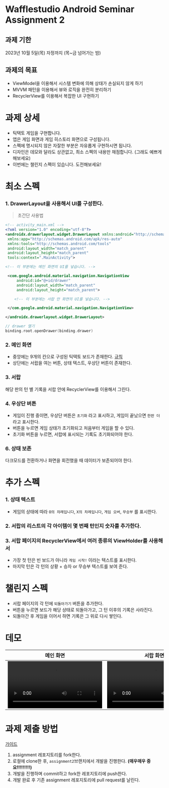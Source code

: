 # Wafflestudio Android Seminar Assignment 2

## 과제 기한
2023년 10월 5일(목) 자정까지  (목~금 넘어가는 밤)

## 과제의 목표
- ViewModel을 이용해서 시스템 변화에 의해 상태가 손실되지 않게 하기
- MVVM 패턴을 이용해서 뷰와 로직을 완전히 분리하기
- RecyclerView를 이용해서 복잡한 UI 구현하기

# 과제 상세
- 틱택토 게임을 구현합니다.
- 앱은 게임 화면과 게임 히스토리 화면으로 구성됩니다.
- 스펙에 명시되지 않은 자잘한 부분은 자유롭게 구현하시면 됩니다.
- 디자인은 데모와 달라도 상관없고, 최소 스펙의 내용만 채점합니다. (그래도 예쁘게 해보세요)
- 이번에는 챌린지 스펙이 있습니다. 도전해보세요!

# 최소 스펙

### 1. DrawerLayout을 사용해서 UI를 구성한다.

   > 초간단 사용법
   ```xml
   <!-- activity_main.xml -->
   <?xml version="1.0" encoding="utf-8"?>
   <androidx.drawerlayout.widget.DrawerLayout xmlns:android="http://schemas.android.com/apk/res/android"
    xmlns:app="http://schemas.android.com/apk/res-auto"
    xmlns:tools="http://schemas.android.com/tools"
    android:layout_width="match_parent"
    android:layout_height="match_parent"
    tools:context=".MainActivity">

   <!-- 이 부분에는 메인 화면의 UI를 넣습니다. -->
   
    <com.google.android.material.navigation.NavigationView
        android:id="@+id/drawer"
        android:layout_width="match_parent"
        android:layout_height="match_parent">

       <!-- 이 부분에는 서랍 안 화면의 UI를 넣습니다. -->

    </com.google.android.material.navigation.NavigationView>

   </androidx.drawerlayout.widget.DrawerLayout>
   ```
   ```kotlin
   // drawer 열기
   binding.root.openDrawer(binding.drawer)
   ```
### 2. 메인 화면
   - 중앙에는 9개의 칸으로 구성된 틱택토 보드가 존재한다. [규칙](https://namu.wiki/w/%ED%8B%B1%ED%83%9D%ED%86%A0#toc)
   - 상단에는 서랍을 여는 버튼, 상태 텍스트, 우상단 버튼이 존재한다.

### 3. 서랍
   해당 판의 턴 별 기록을 서랍 안에 RecyclerView를 이용해서 그린다.
   
### 4. 우상단 버튼
   - 게임이 진행 중이면, 우상단 버튼은 `초기화` 라고 표시하고, 게임이 끝났으면 `한판 더`라고 표시한다.
   - 버튼을 누르면 게임 상태가 초기화되고 처음부터 게임을 할 수 있다.
   - 초기화 버튼을 누르면, 서랍에 표시되는 기록도 초기화되어야 한다.

### 6. 상태 보존
  다크모드를 전환하거나 화면을 회전했을 때 데이터가 보존되어야 한다.

# 추가 스펙

### 1. 상태 텍스트
   - 게임의 상태에 따라 `O의 차례입니다`, `X의 차례입니다`, `게임 오버`, `무승부` 를 표시한다.
### 2. 서랍의 리스트의 각 아이템이 몇 번째 턴인지 숫자를 추가한다.
### 3. 서랍 페이지의 RecyclerView에서 여러 종류의 ViewHolder를 사용해서
 - 가장 첫 턴은 빈 보드가 아니라 `게임 시작!` 이라는 텍스트를 표시한다.
 - 마지막 턴은 각 턴의 상황 + 승자 or 무승부 텍스트를 보여 준다.


# 챌린지 스펙
- 서랍 페이지의 각 턴에 `되돌아가기` 버튼을 추가한다.
- 버튼을 누르면 보드가 해당 상태로 되돌아가고, 그 턴 이후의 기록은 사라진다.
- 되돌아간 후 게임을 이어서 하면 기록은 그 위로 다시 쌓인다.

# 데모

| 메인 화면 | 서랍 화면 |
| ----- | ----- |
| <video src="https://github.com/wafflestudio/seminar-2023/assets/88367636/b81cbf11-eefc-470c-83be-58fba51c7144"/> | <video src="https://github.com/wafflestudio/seminar-2023/assets/88367636/bc8e1640-3f80-4d89-804c-40b1017954a0"/> |


# 과제 제출 방법

[가이드](https://github.com/wafflestudio/seminar-2023-android-assignment/blob/main/assignment-git-guide.md)

1. assignment 레포지토리를 fork한다.
2. 로컬에 clone한 후, `assignment2`브랜치에서 개발을 진행한다. **(매우매우 중요!!!!!!!!!)**
3. 개발을 진행하며 commit하고 fork한 레포지토리에 push한다.
4. 개발 완료 후 기존 assignment 레포지토리에 pull request를 날린다.
